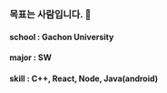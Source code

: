 ### 목표는 사람입니다. 👋

#### school : Gachon University
#### major : SW
#### skill : C++, React, Node, Java(android)

